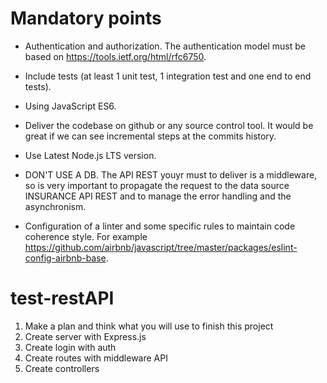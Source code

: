 # Mandatory points
* Authentication and authorization. The authentication model must be based on https://tools.ietf.org/html/rfc6750.

* Include tests (at least 1 unit test, 1 integration test and one end to end tests).

* Using JavaScript ES6.

* Deliver the codebase on github or any source control tool. It would be great if we can see incremental steps at the commits history.

* Use Latest Node.js LTS version.

* DON'T USE A DB. The API REST youyr must to deliver is a middleware, so is very important to propagate the request to the data source INSURANCE API REST and to manage the error handling and the asynchronism.

* Configuration of a linter and some specific rules to maintain code coherence style. For example https://github.com/airbnb/javascript/tree/master/packages/eslint-config-airbnb-base.

# test-restAPI
1. Make a plan and think what you will use to finish this project
2. Create server with Express.js
3. Create login with auth
4. Create routes with middleware API
5. Create controllers 